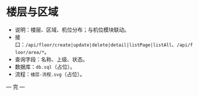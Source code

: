 # 楼层与区域

- 说明：楼层、区域、机位分布；与机位模块联动。
- 接口：`/api/floor/create|update|delete|detail|listPage|listAll`、`/api/floor/area/*`。
- 查询字段：名称、上级、状态。
- 数据库：`db.sql`（占位）。
- 流程：`楼层-流程.svg`（占位）。

— 完 —